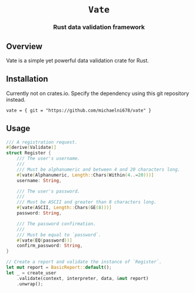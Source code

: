 <h1 align=center><code>Vate</code></h1>
<h3 align=center>Rust data validation framework</h3>

## Overview
Vate is a simple yet powerful data validation crate for Rust.

## Installation
Currently not on crates.io. Specify the dependency using this git repository instead.
```
vate = { git = "https://github.com/michaelni678/vate" }
```

## Usage
```rust
/// A registration request.
#[derive(Validate)]
struct Register {
    /// The user's username.
    ///
    /// Must be alphanumeric and between 4 and 20 characters long.
    #[vate(Alphanumeric, Length::Chars(Within(4..=20)))]
    username: String,

    /// The user's password.
    ///
    /// Must be ASCII and greater than 8 characters long.
    #[vate(ASCII, Length::Chars(GE(8)))]
    password: String,

    /// The password confirmation.
    ///
    /// Must be equal to `password`.
    #[vate(EQ(password))]
    confirm_password: String,
}

// Create a report and validate the instance of `Register`.
let mut report = BasicReport::default();
let _ = create_user
    .validate(context, interpreter, data, &mut report)
    .unwrap();
```